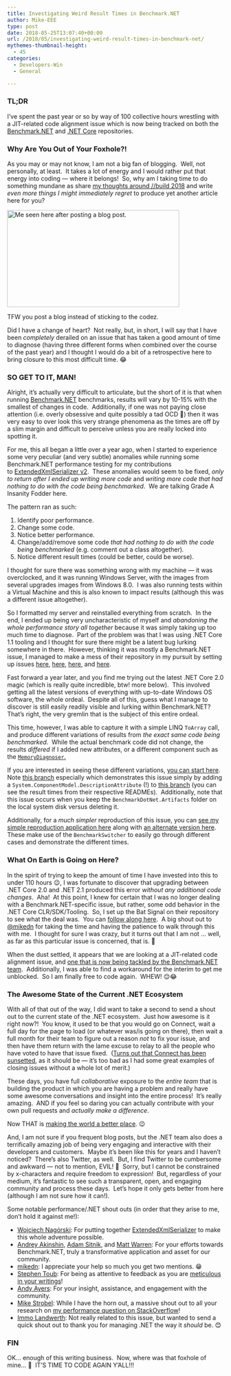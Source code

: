 ```yaml
---
title: Investigating Weird Result Times in Benchmark.NET
author: Mike-EEE
type: post
date: 2018-05-25T13:07:40+00:00
url: /2018/05/investigating-weird-result-times-in-benchmark-net/
mythemes-thumbnail-height:
  - 45
categories:
  - Developers-Win
  - General

---
```

### TL;DR

I&#8217;ve spent the past year or so by way of 100 collective hours wrestling with a JIT-related code alignment issue which is now being tracked on both the <a href="https://github.com/dotnet/BenchmarkDotNet/issues/756" target="_blank" rel="noopener">Benchmark.NET</a> and <a href="https://github.com/dotnet/coreclr/issues/17932" target="_blank" rel="noopener">.NET Core</a> repositories.

### Why Are You Out of Your Foxhole?!

As you may or may not know, I am not a big fan of blogging.  Well, not personally, at least.  It takes a lot of energy and I would rather put that energy into coding &#8212; where it belongs!  So, why am I taking time to do something mundane as share [my thoughts around //build 2018][1] and write _even more things I might immediately regret_ to produce yet another article here for you?

<div style="width: 410px" class="wp-caption aligncenter">
  <img class="size-large" src="https://i.imgur.com/Q81RPrp.gif" alt="Me seen here after posting a blog post." width="400" height="225" />
  
  <p class="wp-caption-text">
    TFW you post a blog instead of sticking to the codez.
  </p>
</div>

Did I have a change of heart?  Not really, but, in short, I will say that I have been _completely_ derailed on an issue that has taken a good amount of time to diagnose (having three different forms when combined over the course of the past year) and I thought I would do a bit of a retrospective here to bring closure to this most difficult time. 😂

### SO GET TO IT, MAN!

Alright, it&#8217;s actually very difficult to articulate, but the short of it is that when running <a href="https://github.com/dotnet/BenchmarkDotNet" target="_blank" rel="noopener">Benchmark.NET</a> benchmarks, results will vary by 10-15% with the smallest of changes in code.  Additionally, if one was not paying close attention (i.e. overly obsessive and quite possibly a tad OCD 🤔) then it was very easy to over look this very strange phenomena as the times are off by a slim margin and difficult to perceive unless you are really locked into spotting it.

For me, this all began a little over a year ago, when I started to experience some very peculiar (and very subtle) anomalies while running some Benchmark.NET performance testing for my contributions to <a href="https://extendedxmlserializer.github.io/" target="_blank" rel="noopener">ExtendedXmlSerializer v2</a>.  These anomalies would seem to be fixed, _only to return after I ended up writing more code_ and _writing more code that had nothing to do with the code being benchmarked_.  We are talking Grade A Insanity Fodder here.

The pattern ran as such:

  1. Identify poor performance.
  2. Change some code.
  3. Notice better performance.
  4. Change/add/remove some code _that had nothing to do with the code being benchmarked_ (e.g. comment out a class altogether)_._
  5. Notice different result times (could be better, could be worse).

I thought for sure there was something wrong with my machine &#8212; it was overclocked, and it was running Windows Server, with the images from several upgrades images from Windows 8.0.  I was also running tests within a Virtual Machine and this is also known to impact results (although this was a different issue altogether).

So I formatted my server and reinstalled everything from scratch.  In the end, I ended up being very uncharacteristic of myself and _abandoning the whole performance story all together_ because it was simply taking up too much time to diagnose.  Part of the problem was that I was using .NET Core 1.1 tooling and I thought for sure there might be a latent bug lurking somewhere in there.  However, thinking it was mostly a Benchmark.NET issue, I managed to make a mess of their repository in my pursuit by setting up issues <a href="https://github.com/dotnet/BenchmarkDotNet/issues/330" target="_blank" rel="noopener">here</a>, <a href="https://github.com/dotnet/BenchmarkDotNet/issues/353" target="_blank" rel="noopener">here</a>, <a href="https://github.com/dotnet/BenchmarkDotNet/issues/433" target="_blank" rel="noopener">here</a>, and <a href="https://github.com/dotnet/BenchmarkDotNet/issues/739" target="_blank" rel="noopener">here</a>.

Fast forward a year later, and you find me trying out the latest .NET Core 2.0 magic (which is really quite incredible, btw! more below).  This involved getting all the latest versions of everything with up-to-date Windows OS software, the whole ordeal.  Despite all of this, guess what I manage to discover is still easily readily visible and lurking within Benchmark.NET?  That&#8217;s right, the very gremlin that is the subject of this entire ordeal.

This time, however, I was able to capture it with a simple LINQ `ToArray` call, and produce different variations of results from _the exact same code being benchmarked_.  While the actual benchmark code did not change, the results _differed_ if I added new attributes, or a different component such as the <a href="http://adamsitnik.com/the-new-Memory-Diagnoser/" target="_blank" rel="noopener"><code>MemoryDiagnoser</code>.</a>

If you are interested in seeing these different variations, <a href="https://github.com/Mike-EEE/BenchmarkDotNet.InProcess" target="_blank" rel="noopener">you can start here</a>.  Note <a href="https://github.com/Mike-EEE/BenchmarkDotNet.InProcess/tree/TheWeird_05" target="_blank" rel="noopener">this branch</a> especially which demonstrates this issue simply by adding a `System.ComponentModel.DescriptionAttribute` (!) to <a href="https://github.com/Mike-EEE/BenchmarkDotNet.InProcess/tree/TheWeird_04" target="_blank" rel="noopener">this branch</a> (you can see the result times from their respective READMEs).  Additionally, note that this issue occurs when you keep the `BenchmarkDotNet.Artifacts` folder on the local system disk versus deleting it.

Additionally, for a _much simpler_ reproduction of this issue, you can <a href="https://github.com/Mike-EEE/DotNetCore.CodeAlignment" target="_blank" rel="noopener">see my simple reproduction application here</a> along with <a href="https://github.com/Mike-EEE/DotNetCore.CodeAlignment.Alternate" target="_blank" rel="noopener">an alternate version here</a>.  These make use of the `BenchmarkSwitcher` to easily go through different cases and demonstrate the different times.

### What On Earth is Going on Here?

In the spirit of trying to keep the amount of time I have invested into this to under 110 hours 😉, I was fortunate to discover that upgrading between .NET Core 2.0 and .NET 2.1 produced this error _without any additional code changes_.  Aha!  At this point, I knew for certain that I was no longer dealing with a Benchmark.NET-specific issue, but rather, some odd behavior in the .NET Core CLR/SDK/Tooling.  So, I set up the Bat Signal on their repository to see what the deal was.  You can <a href="https://github.com/dotnet/coreclr/issues/17932" target="_blank" rel="noopener">follow along here</a>.  A big shout out to <a href="https://github.com/mikedn" target="_blank" rel="noopener">@mikedn</a> for taking the time and having the patience to walk through this with me.  I thought for sure I was crazy, but it turns out that I am not &#8230; well, as far as this particular issue is concerned, that is. 🎉

When the dust settled, it appears that we are looking at a JIT-related code alignment issue, and <a href="https://github.com/dotnet/BenchmarkDotNet/issues/756" target="_blank" rel="noopener">one that is now being tackled by the Benchmark.NET team</a>.  Additionally, I was able to find a workaround for the interim to get me unblocked.  So I am finally free to code again.  WHEW! 😌😂

### The Awesome State of the Current .NET Ecosystem

With all of that out of the way, I did want to take a second to send a shout out to the current state of the .NET ecosystem.  Just how awesome is it right now?!  You know, it used to be that you would go on Connect, wait a full day for the page to load (or whatever was/is going on there), then wait a full month for their team to figure out a reason _not_ to fix your issue, and then have them return with the lame excuse to relay to all the people who have voted to have that issue fixed.  (<a href="https://docs.microsoft.com/en-us/collaborate/connect-redirect" target="_blank" rel="noopener">Turns out that Connect has been sunsetted</a>, as it should be &#8212; it&#8217;s too bad as I had some great examples of closing issues without a whole lot of merit.)

These days, you have full _collaborative_ exposure to the _entire team_ that is building the product in which you are having a problem and really have some awesome conversations and insight into the entire process!  It&#8217;s really amazing.  AND if you feel so daring you can actually contribute with your own pull requests and _actually make a difference_.

Now THAT is <a href="https://vimeo.com/98720197" target="_blank" rel="noopener">making the world a better place</a>. 😉

And, I am not sure if you frequent blog posts, but the .NET team also does a terrifically amazing job of being very engaging and interactive with their developers and customers.  Maybe it&#8217;s been like this for years and I haven&#8217;t noticed?  There&#8217;s also Twitter, as well.  But, I find Twitter to be cumbersome and awkward &#8212; not to mention, EVIL! 🤣  Sorry, but I cannot be constrained by x-characters and require freedom to expression!  But, regardless of your medium, it&#8217;s fantastic to see such a transparent, open, and engaging community and process these days.  Let&#8217;s hope it only gets better from here (although I am not sure how it can!).

Some notable performance/.NET shout outs (in order that they arise to me, don&#8217;t hold it against me!):

  * <a href="https://github.com/wojtpl2" target="_blank" rel="noopener">Wojciech Nagórski</a>: For putting together <a href="https://extendedxmlserializer.github.io/" target="_blank" rel="noopener">ExtendedXmlSerializer</a> to make this whole adventure possible.
  * <a href="https://twitter.com/andrey_akinshin" target="_blank" rel="noopener">Andrey Akinshin</a>, <a href="https://twitter.com/SitnikAdam" target="_blank" rel="noopener">Adam Sitnik</a>, and <a href="https://twitter.com/matthewwarren" target="_blank" rel="noopener">Matt Warren</a>: For your efforts towards Benchmark.NET, truly a transformative application and asset for our community.
  * <a href="https://github.com/mikedn" target="_blank" rel="noopener">mikedn</a>: I appreciate your help so much you get two mentions. 😁
  * <a href="https://github.com/stephentoub" target="_blank" rel="noopener">Stephen Toub</a>: For being as attentive to feedback as you are <a href="https://blogs.msdn.microsoft.com/dotnet/2018/04/18/performance-improvements-in-net-core-2-1/" target="_blank" rel="noopener">meticulous in your writings</a>!
  * <a href="https://github.com/AndyAyersMS" target="_blank" rel="noopener">Andy Ayers</a>: For your insight, assistance, and engagement with the community.
  * <a href="https://stackoverflow.com/users/175070/mike-strobel" target="_blank" rel="noopener">Mike Strobel</a>: While I have the horn out, a massive shout out to all your research on <a href="https://stackoverflow.com/a/50261522/3602057" target="_blank" rel="noopener">my performance question on StackOverflow</a>!
  * <a href="https://twitter.com/terrajobst" target="_blank" rel="noopener">Immo Landwerth</a>: Not really related to this issue, but wanted to send a quick shout out to thank you for managing .NET the way it _should_ be. 😊

### FIN

OK&#8230; enough of this writing business.  Now, where was that foxhole of mine&#8230; 🦊  IT&#8217;S TIME TO CODE AGAIN Y&#8217;ALL!!!

 [1]: /2018/05/thoughts-on-build-2018-and-why-scottgu-should-be-msft-ceo/